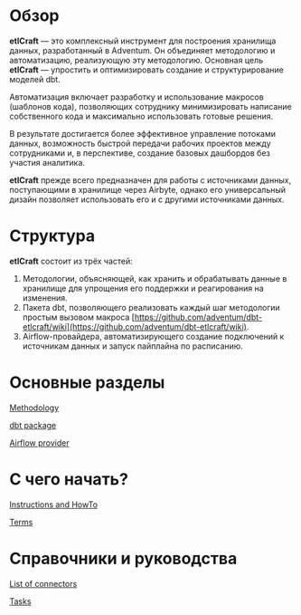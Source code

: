 # Обзор

**etlCraft** — это комплексный инструмент для построения хранилища данных, разработанный в Adventum. Он объединяет методологию и автоматизацию, реализующую эту методологию. Основная цель **etlCraft** — упростить и оптимизировать создание и структурирование моделей dbt.

Автоматизация включает разработку и использование макросов (шаблонов кода), позволяющих сотруднику минимизировать написание собственного кода и максимально использовать готовые решения.

В результате достигается более эффективное управление потоками данных, возможность быстрой передачи рабочих проектов между сотрудниками и, в перспективе, создание базовых дашбордов без участия аналитика.

**etlCraft** прежде всего предназначен для работы с источниками данных, поступающими в хранилище через Airbyte, однако его универсальный дизайн позволяет использовать его и с другими источниками данных.

# Структура

**etlCraft** состоит из трёх частей:

1. Методологии, объясняющей, как хранить и обрабатывать данные в хранилище для упрощения его поддержки и реагирования на изменения.
2. Пакета dbt, позволяющего реализовать каждый шаг методологии простым вызовом макроса [https://github.com/adventum/dbt-etlcraft/wiki](https://github.com/adventum/dbt-etlcraft/wiki).
3. Airflow-провайдера, автоматизирующего создание подключений к источникам данных и запуск пайплайна по расписанию.

# Основные разделы

[Methodology](Methodology.md)

[dbt package](dbt%20package.md)

[Airflow provider](Airflow%20provider.md)

# С чего начать?

[Instructions and HowTo](Instructions%20and%20HowTo.md)

[Terms](Terms.md)

# Справочники и руководства

[List of connectors](List%20of%20connectors.md)

[Tasks](Tasks.md)